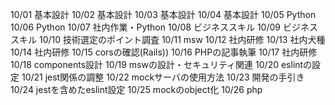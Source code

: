 10/01
基本設計
10/02
基本設計
10/03
基本設計
10/04
基本設計
10/05
Python
10/06
Python
10/07
社内作業・Python
10/08
ビジネススキル
10/09
ビジネススキル
10/10
技術選定のポイント調査
10/11
msw
10/12
社内研修
10/13
社内犬種
10/14
社内研修
10/15
corsの確認(Rails))
10/16
PHPの記事執筆
10/17
社内研修
10/18
components設計
10/19
mswの設計・セキュリティ関連
10/20
eslintの設定
10/21
jest関係の調整
10/22
mockサーバの使用方法
10/23
開発の手引き
10/24
jestを含めたeslint設定
10/25
mockのobject化
10/26
php
